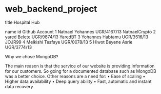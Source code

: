 # web_backend_project


title Hospital Hub

   name                                       id               Github Account
1 Natnael Yohannes                       UGR/4167/13           NatnaelCrypto
2 yared Belete                           UGR/9874/13           YaredBT
3 Yohannes Habtamu                       UGR/3616/13           JOJR99
4 Melkishi Tesfaye                       UGR/0078/13
5 Hiwot Beyene Asrie                     UGR/3774/13


Why we chose MongoDB?

The main reason is that the service of our website is providing information for our customers. So going for a documented database such as MongoDB was a better choice.
Other reasons are a need for:
•	Ease of scaling
•	Higher data availability
•	Deep query ability
•	Fast, automatic and instant data recovery


